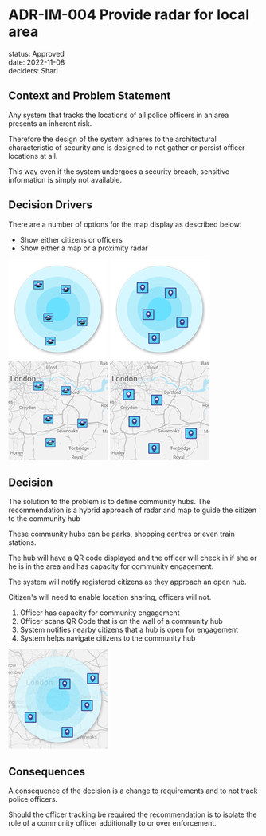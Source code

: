 # ADR-IM-004 Provide radar for local area
status: Approved  
date: 2022-11-08  
deciders: Shari

## Context and Problem Statement
Any system that tracks the locations of all police officers in an area presents an inherent risk.

Therefore the design of the system adheres to the architectural characteristic of security and is designed to not gather or persist officer locations at all.

This way even if the system undergoes a security breach, sensitive information is simply not available.

## Decision Drivers
There are a number of options for the map display as described below:

 * Show either citizens or officers 
 * Show either a map or a proximity radar

![](./radar1.png) ![](./radar2.png) ![](./radar3.png) ![](./radar4.png)                      

## Decision
The solution to the problem is to define community hubs.  The recommendation is a hybrid approach of radar and map to guide the citizen to the community hub

These community hubs can be parks, shopping centres or even train stations.

The hub will have a QR code displayed and the officer will check in if she or he is in the area and has capacity for community engagement.

The system will notify registered citizens as they approach an open hub.

Citizen's will need to enable location sharing, officers will not.

  1. Officer has capacity for community engagement
  2. Officer scans QR Code that is on the wall of a community hub
  3. System notifies nearby citizens that a hub is open for engagement 
  4. System helps navigate citizens to the community hub

![](./radar5.png)

## Consequences
A consequence of the decision is a change to requirements and to not track police officers.

Should the officer tracking be required the recommendation is to isolate the role of a community officer additionally to or over enforcement.

